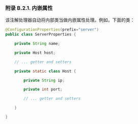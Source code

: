 ### 附录 B.2.1. 内嵌属性

该注解处理器自动将内部类当做内嵌属性处理。例如，下面的类：
```java
@ConfigurationProperties(prefix="server")
public class ServerProperties {

    private String name;

    private Host host;

    // ... getter and setters

    private static class Host {

        private String ip;

        private int port;

        // ... getter and setters

    }

}
```
